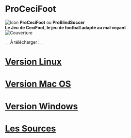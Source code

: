 # ProCeciFoot   
![Icon](https://github.com/handyopensource/procecifoot/raw/master/ProCeFoot/icon.png?inline=false)
**__ProCeciFoot__** ou **__ProBlindSoccer__**  
**Le Jeu de CeciFoot, le jeu de football adapté au mal voyant**  
![Couverture](https://github.com/handyopensource/procecifoot/raw/master/ProCeFoot/_Images/SplashScreen.png)
  
__  À télécharger :__  
# [Version Linux](https://drive.google.com/open?id=18Xi9cq2mNi8FIKR8awDfwFH3krSBeERi)   
# [Version Mac OS](https://drive.google.com/open?id=1MwZPoXvg6nknSdZv4LADeXplzg75UkJW)   
# [Version Windows](https://drive.google.com/open?id=16pNe-Eh8EQtAztSmvZmKJDj2fP1PgVjT)   
# [Les Sources](https://github.com/handyopensource/procecifoot)   
